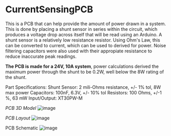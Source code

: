 # CurrentSensingPCB

This is a PCB that can help provide the amount of power drawn in a system. This is done by placing a shunt sensor in series within the circuit, which produces a voltage drop across itself that will be read using an Arduino. A shunt sensor is a relatively low resistance resistor. Using Ohm's Law, this can be converted to current, which can be used to derived for power. Noise filtering capacitors were also used with their appropiate resistance to reduce inaccurate peak readings.

**The PCB is made for a 24V, 10A system**, power calculations derived the maximum power through the shunt to be 0.2W, well below the 8W rating of the shunt.

Part Specifications:
Shunt Sensor: 2 mili-Ohms resistance, +/- 1% tol, 8W max power
Capacitors: 100nF, 6.3V, +/- 10% tol
Resistors: 100 Ohms, +/-1 %, 63 mW
Input/Output: XT30PW-M

_PCB 3D Model_
![image](https://user-images.githubusercontent.com/128961461/229329821-7d23fa43-fc2b-45ac-9776-c19e468725f8.png)

_PCB Layout_
![image](https://user-images.githubusercontent.com/128961461/229329842-6afc7c78-8525-42e2-9769-8c50666a0aaa.png)

PCB Schematic
![image](https://user-images.githubusercontent.com/128961461/229329938-6d1978a1-4e53-48d7-bb81-7ddb1cc4ee85.png)



